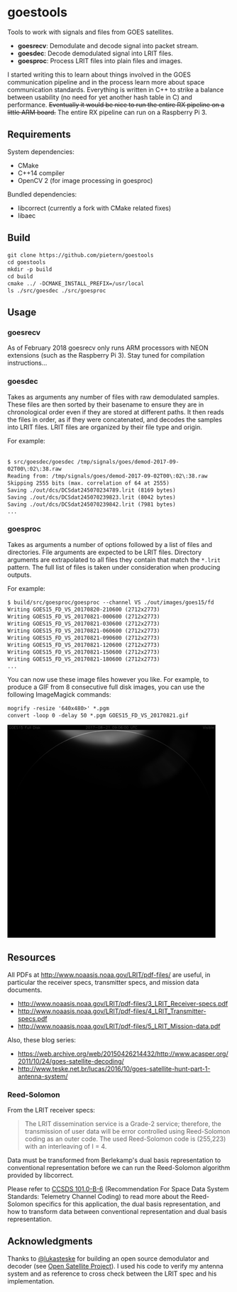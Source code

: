 # goestools

Tools to work with signals and files from GOES satellites.

* **goesrecv**: Demodulate and decode signal into packet stream.
* **goesdec**: Decode demodulated signal into LRIT files.
* **goesproc**: Process LRIT files into plain files and images.

I started writing this to learn about things involved in the GOES
communication pipeline and in the process learn more about space
communication standards. Everything is written in C++ to strike a
balance between usability (no need for yet another hash table in C)
and performance. ~~Eventually it would be nice to run the entire RX
pipeline on a little ARM board.~~ The entire RX pipeline can run on a
Raspberry Pi 3.

## Requirements

System dependencies:

* CMake
* C++14 compiler
* OpenCV 2 (for image processing in goesproc)

Bundled dependencies:

* libcorrect (currently a fork with CMake related fixes)
* libaec

## Build

``` shell
git clone https://github.com/pietern/goestools
cd goestools
mkdir -p build
cd build
cmake ../ -DCMAKE_INSTALL_PREFIX=/usr/local
ls ./src/goesdec ./src/goesproc
```

## Usage

### goesrecv

As of February 2018 goesrecv only runs ARM processors with NEON
extensions (such as the Raspberry Pi 3). Stay tuned for compilation
instructions...

### goesdec

Takes as arguments any number of files with raw demodulated
samples. These files are then sorted by their basename to ensure they
are in chronological order even if they are stored at different paths.
It then reads the files in order, as if they were concatenated, and
decodes the samples into LRIT files. LRIT files are organized by their
file type and origin.

For example:

``` shell

$ src/goesdec/goesdec /tmp/signals/goes/demod-2017-09-02T00\:02\:38.raw
Reading from: /tmp/signals/goes/demod-2017-09-02T00\:02\:38.raw
Skipping 2555 bits (max. correlation of 64 at 2555)
Saving ./out/dcs/DCSdat245070234789.lrit (8169 bytes)
Saving ./out/dcs/DCSdat245070239823.lrit (8042 bytes)
Saving ./out/dcs/DCSdat245070239842.lrit (7981 bytes)
...
```

### goesproc

Takes as arguments a number of options followed by a list of files and
directories. File arguments are expected to be LRIT files. Directory
arguments are extrapolated to all files they contain that match the
`*.lrit` pattern. The full list of files is taken under consideration
when producing outputs.

For example:

``` shell
$ build/src/goesproc/goesproc --channel VS ./out/images/goes15/fd
Writing GOES15_FD_VS_20170820-210600 (2712x2773)
Writing GOES15_FD_VS_20170821-000600 (2712x2773)
Writing GOES15_FD_VS_20170821-030600 (2712x2773)
Writing GOES15_FD_VS_20170821-060600 (2712x2773)
Writing GOES15_FD_VS_20170821-090600 (2712x2773)
Writing GOES15_FD_VS_20170821-120600 (2712x2773)
Writing GOES15_FD_VS_20170821-150600 (2712x2773)
Writing GOES15_FD_VS_20170821-180600 (2712x2773)
...
```

You can now use these image files however you like. For example, to
produce a GIF from 8 consecutive full disk images, you can use the
following ImageMagick commands:

``` shell
mogrify -resize '640x480>' *.pgm
convert -loop 0 -delay 50 *.pgm GOES15_FD_VS_20170821.gif
```

![GOES15_FD_VS_20170821.gif](./images/GOES15_FD_VS_20170821.gif)

## Resources

All PDFs at http://www.noaasis.noaa.gov/LRIT/pdf-files/ are useful, in
particular the receiver specs, transmitter specs, and mission data
documents.

* http://www.noaasis.noaa.gov/LRIT/pdf-files/3_LRIT_Receiver-specs.pdf
* http://www.noaasis.noaa.gov/LRIT/pdf-files/4_LRIT_Transmitter-specs.pdf
* http://www.noaasis.noaa.gov/LRIT/pdf-files/5_LRIT_Mission-data.pdf

Also, these blog series:

* https://web.archive.org/web/20150426214432/http://www.acasper.org/2011/10/24/goes-satellite-decoding/
* http://www.teske.net.br/lucas/2016/10/goes-satellite-hunt-part-1-antenna-system/

### Reed-Solomon

From the LRIT receiver specs:

> The LRIT dissemination service is a Grade-2 service; therefore, the
> transmission of user data will be error controlled using
> Reed-Solomon coding as an outer code. The used Reed-Solomon code is
> (255,223) with an interleaving of I = 4.

Data must be transformed from Berlekamp's dual basis representation to
conventional representation before we can run the Reed-Solomon
algorithm provided by libcorrect.

Please refer to [CCSDS 101.0-B-6][CCSDS101.0-B-6] (Recommendation For
Space Data System Standards: Telemetry Channel Coding) to read more
about the Reed-Solomon specifics for this application, the dual basis
representation, and how to transform data between conventional
representation and dual basis representation.

[CCSDS101.0-B-6]: https://public.ccsds.org/Pubs/101x0b6s.pdf

## Acknowledgments

Thanks to [@lukasteske](https://twitter.com/lucasteske) for building
an open source demodulator and decoder (see [Open Satellite
Project][OSP]). I used his code to verify my antenna system and as
reference to cross check between the LRIT spec and his implementation.

[OSP]: https://github.com/opensatelliteproject
